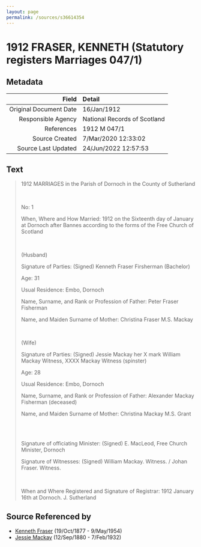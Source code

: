 ```yaml
---
layout: page
permalink: /sources/s36614354
---
```


# 1912 FRASER, KENNETH (Statutory registers Marriages 047/1)

## Metadata
Field | Detail
---:|:---
Original Document Date | 16/Jan/1912
Responsible Agency | National Records of Scotland
References | 1912 M 047/1
Source Created | 7/Mar/2020 12:33:02
Source Last Updated | 24/Jun/2022 12:57:53

## Text

> 1912 MARRIAGES in the Parish of Dornoch in the County of Sutherland
>
> <br/>
>
> No: 1
>
> When, Where and How Married: 1912 on the Sixteenth day of January at Dornoch after Bannes according to the forms of the Free Church of Scotland
>
> <br/>
>
> (Husband)
>
> Signature of Parties: (Signed) Kenneth Fraser Firsherman (Bachelor)
>
> Age: 31
>
> Usual Residence: Embo, Dornoch
>
> Name, Surname, and Rank or Profession of Father: Peter Fraser Fisherman
>
> Name, and Maiden Surname of Mother: Christina Fraser M.S. Mackay
>
> <br/>
>
> (Wife)
>
> Signature of Parties: (Signed) Jessie Mackay her X mark William Mackay Witness, XXXX Mackay Witness (spinster)
>
> Age: 28
>
> Usual Residence: Embo, Dornoch
>
> Name, Surname, and Rank or Profession of Father: Alexander Mackay Fisherman (deceased)
>
> Name, and Maiden Surname of Mother: Christina Mackay M.S. Grant
>
> <br/>
>
> <br/>
>
> Signature of officiating Minister: (Signed) E. MacLeod, Free Church Minister, Dornoch
>
> Signature of Witnesses: (Signed) William Mackay. Witness. / Johan Fraser. Witness.
>
> <br/>
>
> When  and Where Registered and Signature of Registrar: 1912 January 16th at Dornoch. J. Sutherland
>

## Source Referenced by

* [Kenneth Fraser](../people/@91376191@-kenneth-fraser-b1877-10-19-d1954-5-9.md) (19/Oct/1877 - 9/May/1954)
* [Jessie Mackay](../people/@32677248@-jessie-mackay-b1880-9-12-d1932-2-7.md) (12/Sep/1880 - 7/Feb/1932)
